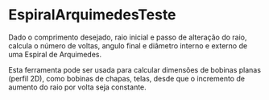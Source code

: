 # EspiralArquimedesTeste
Dado o comprimento desejado, raio inicial e passo de alteração do raio, calcula o número de voltas, angulo final e diâmetro interno e externo de uma Espiral de Arquimedes.

Esta ferramenta pode ser usada para calcular dimensões de bobinas planas (perfil 2D), como bobinas de chapas, telas, desde que o incremento de aumento do raio por volta seja constante.
